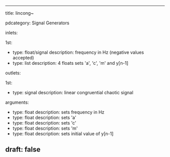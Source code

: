 --- 


title: lincong~

pdcategory: Signal Generators

inlets:

  1st:
  - type: float/signal
    description: frequency in Hz (negative values accepted)
  - type: list
    description: 4 floats sets 'a', 'c', 'm' and y[n-1]

outlets:

  1st:
  - type: signal
    description: linear congruential chaotic signal

arguments:
  - type: float
    description: sets frequency in Hz
  - type: float
    description: sets 'a'
  - type: float
    description: sets 'c'
  - type: float
    description: sets 'm'
  - type: float
    description: sets initial value of y[n-1]





draft: false
---